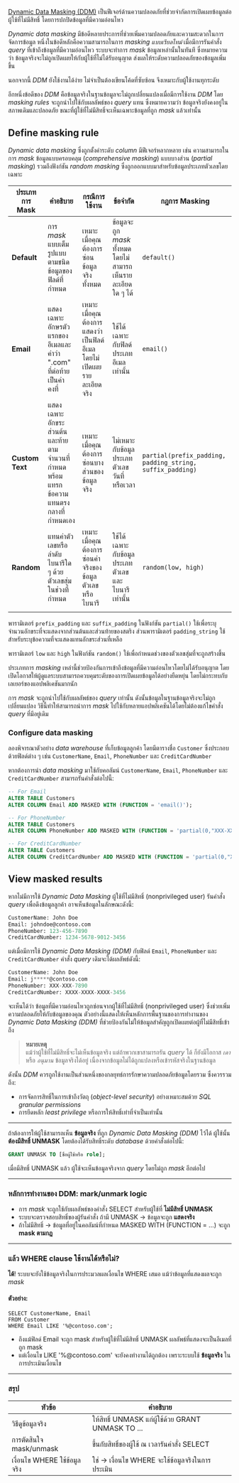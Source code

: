 
[Dynamic Data Masking (DDM)](https://learn.microsoft.com/en-us/fabric/data-warehouse/dynamic-data-masking) เป็นฟีเจอร์ด้านความปลอดภัยที่ช่วยจำกัดการเปิดเผยข้อมูลต่อผู้ใช้ที่ไม่มีสิทธิ์ โดยการปกปิดข้อมูลที่มีความอ่อนไหว

_Dynamic data masking_ มีข้อดีหลายประการที่ช่วยเพิ่มความปลอดภัยและความสะดวกในการจัดการข้อมูล หนึ่งในข้อดีหลักคือความสามารถในการ _masking แบบเรียลไทม์_ เมื่อมีการรันคำสั่ง _query_ ที่เข้าถึงข้อมูลที่มีความอ่อนไหว ระบบจะทำการ _mask_ ข้อมูลเหล่านั้นในทันที ซึ่งหมายความว่า ข้อมูลจริงจะไม่ถูกเปิดเผยให้กับผู้ใช้ที่ไม่ได้รับอนุญาต ส่งผลให้ระดับความปลอดภัยของข้อมูลเพิ่มขึ้น

นอกจากนี้ _DDM_ ยังใช้งานได้ง่าย ไม่จำเป็นต้องเขียนโค้ดที่ซับซ้อน จึงเหมาะกับผู้ใช้งานทุกระดับ

อีกหนึ่งข้อดีของ _DDM_ คือข้อมูลจริงในฐานข้อมูลจะไม่ถูกเปลี่ยนแปลงเมื่อมีการใช้งาน _DDM_ โดย _masking rules_ จะถูกนำไปใช้กับผลลัพธ์ของ _query_ แทน ซึ่งหมายความว่า ข้อมูลจริงยังคงอยู่ในสภาพเดิมและปลอดภัย ขณะที่ผู้ใช้ที่ไม่มีสิทธิ์จะเห็นเฉพาะข้อมูลที่ถูก _mask_ แล้วเท่านั้น

## Define masking rule

_Dynamic data masking_ ซึ่งถูกตั้งค่าระดับ _column_ มีฟีเจอร์หลากหลาย เช่น ความสามารถในการ _mask_ ข้อมูลแบบครอบคลุม (_comprehensive masking_) แบบบางส่วน (_partial masking_) รวมถึงฟังก์ชัน _random masking_ ซึ่งถูกออกแบบมาสำหรับข้อมูลประเภทตัวเลขโดยเฉพาะ

| ประเภทการ Mask  | คำอธิบาย                                                                            | กรณีการใช้งาน                                                        | ข้อจำกัด                                                     | กฎการ Masking                                             |
| --------------- | ----------------------------------------------------------------------------------- | -------------------------------------------------------------------- | ------------------------------------------------------------ | --------------------------------------------------------- |
| **Default**     | การ _mask_ แบบเต็มรูปแบบตามชนิดข้อมูลของฟิลด์ที่กำหนด                               | เหมาะเมื่อคุณต้องการซ่อนข้อมูลจริงทั้งหมด                            | ข้อมูลจะถูก _mask_ ทั้งหมดโดยไม่สามารถเห็นรายละเอียดใด ๆ ได้ | `default()`                                               |
| **Email**       | แสดงเฉพาะอักษรตัวแรกของอีเมลและคำว่า ".com" ที่ต่อท้ายเป็นค่าคงที่                  | เหมาะเมื่อคุณต้องการแสดงว่าเป็นฟิลด์อีเมลโดยไม่เปิดเผยรายละเอียดจริง | ใช้ได้เฉพาะกับฟิลด์ประเภทอีเมลเท่านั้น                       | `email()`                                                 |
| **Custom Text** | แสดงเฉพาะอักขระส่วนต้นและท้ายตามจำนวนที่กำหนด พร้อมแทรกข้อความแทนตรงกลางที่กำหนดเอง | เหมาะเมื่อคุณต้องการซ่อนบางส่วนของข้อมูลจริง                         | ไม่เหมาะกับข้อมูลประเภทตัวเลข วันที่ หรือเวลา                | `partial(prefix_padding, padding_string, suffix_padding)` |
| **Random**      | แทนค่าตัวเลขหรือลำดับไบนารีใด ๆ ด้วยตัวเลขสุ่มในช่วงที่กำหนด                        | เหมาะเมื่อคุณต้องการซ่อนค่าจริงของข้อมูลตัวเลขหรือไบนารี             | ใช้ได้เฉพาะกับข้อมูลประเภทตัวเลขและไบนารีเท่านั้น            | `random(low, high)`                                       |
|                 |                                                                                     |                                                                      |                                                              |                                                           |

พารามิเตอร์ `prefix_padding` และ `suffix_padding` ในฟังก์ชัน `partial()` ใช้เพื่อระบุจำนวนอักขระที่จะแสดงจากส่วนต้นและส่วนท้ายของสตริง ส่วนพารามิเตอร์ `padding_string` ใช้สำหรับระบุข้อความที่จะแสดงแทนอักขระส่วนที่เหลือ

พารามิเตอร์ `low` และ `high` ในฟังก์ชัน `random()` ใช้เพื่อกำหนดช่วงของตัวเลขสุ่มที่จะถูกสร้างขึ้น

ประเภทการ _masking_ เหล่านี้ช่วยป้องกันการเข้าถึงข้อมูลที่มีความอ่อนไหวโดยไม่ได้รับอนุญาต โดยเปิดโอกาสให้ผู้ดูแลระบบสามารถควบคุมระดับของการเปิดเผยข้อมูลได้อย่างยืดหยุ่น โดยไม่กระทบกับเลเยอร์ของแอปพลิเคชันมากนัก

การ _mask_ จะถูกนำไปใช้กับผลลัพธ์ของ _query_ เท่านั้น ดังนั้นข้อมูลในฐานข้อมูลจริงจะไม่ถูกเปลี่ยนแปลง วิธีนี้ทำให้สามารถนำการ _mask_ ไปใช้กับหลายแอปพลิเคชันได้โดยไม่ต้องแก้ไขคำสั่ง _query_ ที่มีอยู่เดิม

### Configure data masking

ลองพิจารณาตัวอย่าง _data warehouse_ ที่เก็บข้อมูลลูกค้า โดยมีตารางชื่อ `Customer` ซึ่งประกอบด้วยฟิลด์ต่าง ๆ เช่น `CustomerName`, `Email`, `PhoneNumber` และ `CreditCardNumber`

หากต้องการนำ _data masking_ มาใช้กับคอลัมน์ `CustomerName`, `Email`, `PhoneNumber` และ `CreditCardNumber` สามารถรันคำสั่งต่อไปนี้:

```sql
-- For Email
ALTER TABLE Customers
ALTER COLUMN Email ADD MASKED WITH (FUNCTION = 'email()');

-- For PhoneNumber
ALTER TABLE Customers
ALTER COLUMN PhoneNumber ADD MASKED WITH (FUNCTION = 'partial(0,"XXX-XXX-",4)');

-- For CreditCardNumber
ALTER TABLE Customers
ALTER COLUMN CreditCardNumber ADD MASKED WITH (FUNCTION = 'partial(0,"XXXX-XXXX-XXXX-",4)');
```

## View masked results

หากไม่มีการใช้ _Dynamic Data Masking_ ผู้ใช้ที่ไม่มีสิทธิ์ (nonprivileged user) รันคำสั่ง _query_ เพื่อดึงข้อมูลลูกค้า อาจเห็นข้อมูลในลักษณะดังนี้:

```sql
CustomerName: John Doe
Email: johndoe@contoso.com
PhoneNumber: 123-456-7890
CreditCardNumber: 1234-5678-9012-3456
```

แต่เมื่อมีการใช้ _Dynamic Data Masking (DDM)_ กับฟิลด์ `Email`, `PhoneNumber` และ `CreditCardNumber` คำสั่ง _query_ เดิมจะได้ผลลัพธ์ดังนี้:

```sql
CustomerName: John Doe
Email: j*****@contoso.com
PhoneNumber: XXX-XXX-7890
CreditCardNumber: XXXX-XXXX-XXXX-3456
```

จะเห็นได้ว่า ข้อมูลที่มีความอ่อนไหวถูกซ่อนจากผู้ใช้ที่ไม่มีสิทธิ์ (nonprivileged user) ซึ่งช่วยเพิ่มความปลอดภัยให้กับข้อมูลของคุณ ตัวอย่างนี้แสดงให้เห็นหลักการพื้นฐานของการทำงานของ _Dynamic Data Masking (DDM)_ ที่ช่วยป้องกันไม่ให้ข้อมูลสำคัญถูกเปิดเผยต่อผู้ที่ไม่มีสิทธิ์เข้าถึง

> **หมายเหตุ**  
> แม้ว่าผู้ใช้ที่ไม่มีสิทธิ์จะไม่เห็นข้อมูลจริง แต่ถ้าพวกเขาสามารถรัน _query_ ได้ ก็ยังมีโอกาส _เดา_ หรือ _อนุมาน_ ข้อมูลจริงได้อยู่ เนื่องจากข้อมูลไม่ได้ถูกแปลงหรือเข้ารหัสจริงในฐานข้อมูล

ดังนั้น _DDM_ ควรถูกใช้งานเป็นส่วนหนึ่งของกลยุทธ์การรักษาความปลอดภัยข้อมูลโดยรวม ซึ่งควรรวมถึง:
- การจัดการสิทธิ์ในการเข้าถึงวัตถุ (_object-level security_) อย่างเหมาะสมด้วย _SQL granular permissions_
- การยึดหลัก _least privilege_ หรือการให้สิทธิ์เท่าที่จำเป็นเท่านั้น

---


ถ้าต้องการให้ผู้ใช้สามารถเห็น **ข้อมูลจริง** ที่ถูก _Dynamic Data Masking (DDM)_ ไว้ได้ ผู้ใช้นั้น **ต้องมีสิทธิ์ UNMASK** โดยต้องได้รับสิทธิ์ระดับ _database_ ด้วยคำสั่งต่อไปนี้:

```sql
GRANT UNMASK TO [ชื่อผู้ใช้หรือ role];
````

เมื่อมีสิทธิ์ UNMASK แล้ว ผู้ใช้จะเห็นข้อมูลจริงจาก _query_ โดยไม่ถูก _mask_ อีกต่อไป

---

### **หลักการทำงานของ DDM: mark/unmark logic**

- การ _mask_ จะถูกใช้กับผลลัพธ์ของคำสั่ง SELECT สำหรับผู้ใช้ที่ **ไม่มีสิทธิ์ UNMASK**
- ระบบจะตรวจสอบสิทธิ์ของผู้รันคำสั่ง ถ้ามี UNMASK → ข้อมูลจะถูก **แสดงจริง**
- ถ้าไม่มีสิทธิ์ → ข้อมูลที่อยู่ในคอลัมน์ที่กำหนด MASKED WITH (FUNCTION = …) จะถูก **mask ตามกฎ**

---

### **แล้ว WHERE clause ใช้งานได้หรือไม่?**

**ได้**! ระบบจะยังใช้ข้อมูลจริงในการประมวลผลเงื่อนไข WHERE เสมอ แม้ว่าข้อมูลที่แสดงผลจะถูก _mask_
#### **ตัวอย่าง:**

```
SELECT CustomerName, Email  
FROM Customer  
WHERE Email LIKE '%@contoso.com';
```

- ถึงแม้ฟิลด์ Email จะถูก mask สำหรับผู้ใช้ที่ไม่มีสิทธิ์ UNMASK ผลลัพธ์ที่แสดงจะเป็นอีเมลที่ถูก mask
- แต่เงื่อนไข LIKE '%@contoso.com' จะยังคงทำงานได้ถูกต้อง เพราะระบบใช้ **ข้อมูลจริง** ในการประเมินเงื่อนไข

---

### **สรุป**

|**หัวข้อ**|**คำอธิบาย**|
|---|---|
|วิธีดูข้อมูลจริง|ให้สิทธิ์ UNMASK แก่ผู้ใช้ด้วย GRANT UNMASK TO ...|
|การตัดสินใจ mask/unmask|ขึ้นกับสิทธิ์ของผู้ใช้ ณ เวลารันคำสั่ง SELECT|
|เงื่อนไข WHERE ใช้ข้อมูลจริง|ใช่ → เงื่อนไข WHERE จะใช้ข้อมูลจริงในการประเมิน|
